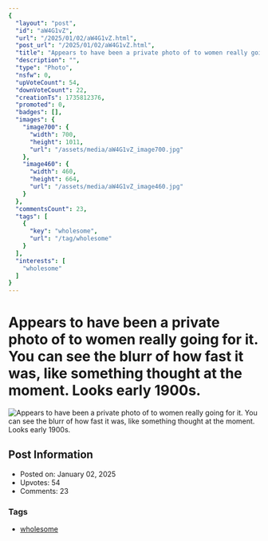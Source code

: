 ```yaml
---
{
  "layout": "post",
  "id": "aW4G1vZ",
  "url": "/2025/01/02/aW4G1vZ.html",
  "post_url": "/2025/01/02/aW4G1vZ.html",
  "title": "Appears to have been a private photo of to women really going for it. You can see the blurr of how fast it was, like something thought at the moment. Looks early 1900s.",
  "description": "",
  "type": "Photo",
  "nsfw": 0,
  "upVoteCount": 54,
  "downVoteCount": 22,
  "creationTs": 1735812376,
  "promoted": 0,
  "badges": [],
  "images": {
    "image700": {
      "width": 700,
      "height": 1011,
      "url": "/assets/media/aW4G1vZ_image700.jpg"
    },
    "image460": {
      "width": 460,
      "height": 664,
      "url": "/assets/media/aW4G1vZ_image460.jpg"
    }
  },
  "commentsCount": 23,
  "tags": [
    {
      "key": "wholesome",
      "url": "/tag/wholesome"
    }
  ],
  "interests": [
    "wholesome"
  ]
}
---
```


# Appears to have been a private photo of to women really going for it. You can see the blurr of how fast it was, like something thought at the moment. Looks early 1900s.

![Appears to have been a private photo of to women really going for it. You can see the blurr of how fast it was, like something thought at the moment. Looks early 1900s.](/assets/media/aW4G1vZ_image700.jpg)

## Post Information

- Posted on: January 02, 2025
- Upvotes: 54
- Comments: 23

### Tags

- [wholesome](/tag/wholesome)
